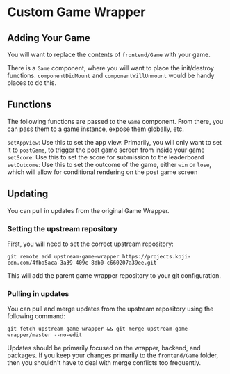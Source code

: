 # Custom Game Wrapper

## Adding Your Game

You will want to replace the contents of `frontend/Game` with your game.

There is a `Game` component, where you will want to place the init/destroy functions. `componentDidMount` and `componentWillUnmount` would be handy places to do this.

## Functions

The following functions are passed to the `Game` component. From there, you can pass them to a game instance, expose them globally, etc.

`setAppView`: Use this to set the app view. Primarily, you will only want to set it to `postGame`, to trigger the post game screen from inside your game
`setScore`: Use this to set the score for submission to the leaderboard
`setOutcome`: Use this to set the outcome of the game, either `win` or `lose`, which will allow for conditional rendering on the post game screen

## Updating

You can pull in updates from the original Game Wrapper.

### Setting the upstream repository

First, you will need to set the correct upstream repository:

`git remote add upstream-game-wrapper https://projects.koji-cdn.com/4fba5aca-3a39-409c-8db0-c660207a39ee.git`

This will add the parent game wrapper repository to your git configuration.

### Pulling in updates

You can pull and merge updates from the upstream repository using the following command:

`git fetch upstream-game-wrapper && git merge upstream-game-wrapper/master --no-edit`

Updates should be primarily focused on the wrapper, backend, and packages. If you keep your changes primarily to the `frontend/Game` folder, then you shouldn't have to deal with merge conflicts too frequently.